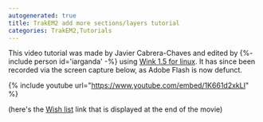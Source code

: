 ```yaml
---
autogenerated: true
title: TrakEM2 add more sections/layers tutorial
categories: TrakEM2,Tutorials
---
```


This video tutorial was made by Javier Cabrera-Chaves and edited by {%- include person id='iarganda' -%} using [Wink 1.5 for linux](http://www.debugmode.com/wink/). It has since been recorded via the screen capture below, as Adobe Flash is now defunct.

{% include youtube url="https://www.youtube.com/embed/1K661d2xkLI" %}

(here's the [Wish list](/develop/wish-list) link that is displayed at the end of the movie)
